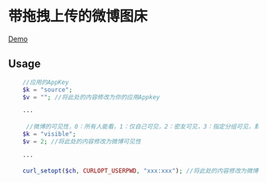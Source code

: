 # 带拖拽上传的微博图床


[Demo](http://geeku.work/wbu/)

## Usage

```php
    //应用的AppKey
    $k = "source";
    $v = ""; //将此处的内容修改为你的应用Appkey
    
    ···
    
     //微博的可见性，0：所有人能看，1：仅自己可见，2：密友可见，3：指定分组可见，默认为0。
    $k = "visible";
    $v = 2; //将此处的内容修改为微博可见性
    
    ···
    
    curl_setopt($ch, CURLOPT_USERPWD, "xxx:xxx"); //将此处的内容修改为微博的 用户名:密码
```
